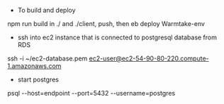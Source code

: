 - To build and deploy

npm run build in ./ and ./client, push, then eb deploy Warmtake-env

- ssh into ec2 instance that is connected to postgresql database from RDS

ssh -i ~/ec2-database.pem ec2-user@ec2-54-90-80-220.compute-1.amazonaws.com

- start postgres

psql --host=endpoint --port=5432 --username=postgres
